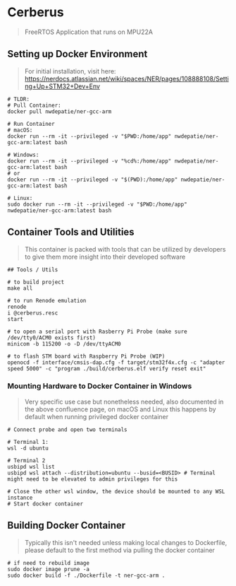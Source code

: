 # Cerberus
> FreeRTOS Application that runs on MPU22A

## Setting up Docker Environment
> For initial installation, visit here: https://nerdocs.atlassian.net/wiki/spaces/NER/pages/108888108/Setting+Up+STM32+Dev+Env

```
# TLDR:
# Pull Container:
docker pull nwdepatie/ner-gcc-arm

# Run Container
# macOS: 
docker run --rm -it --privileged -v "$PWD:/home/app" nwdepatie/ner-gcc-arm:latest bash

# Windows:
docker run --rm -it --privileged -v "%cd%:/home/app" nwdepatie/ner-gcc-arm:latest bash
# or
docker run --rm -it --privileged -v "$(PWD):/home/app" nwdepatie/ner-gcc-arm:latest bash

# Linux:
sudo docker run --rm -it --privileged -v "$PWD:/home/app" nwdepatie/ner-gcc-arm:latest bash
```

## Container Tools and Utilities
> This container is packed with tools that can be utilized by developers to give them more insight into their developed software
```
## Tools / Utils

# to build project
make all

# to run Renode emulation
renode
i @cerberus.resc
start

# to open a serial port with Rasberry Pi Probe (make sure /dev/tty0/ACM0 exists first)
minicom -b 115200 -o -D /dev/ttyACM0

# to flash STM board with Raspberry Pi Probe (WIP)
openocd -f interface/cmsis-dap.cfg -f target/stm32f4x.cfg -c "adapter speed 5000" -c "program ./build/cerberus.elf verify reset exit"
```
### Mounting Hardware to Docker Container in Windows
> Very specific use case but nonetheless needed, also documented in the above confluence page, on macOS and Linux this happens by default when running privileged docker container
```
# Connect probe and open two terminals

# Terminal 1:
wsl -d ubuntu

# Terminal 2
usbipd wsl list
usbipd wsl attach --distribution=ubuntu --busid=<BUSID> # Terminal might need to be elevated to admin privileges for this

# Close the other wsl window, the device should be mounted to any WSL instance
# Start docker container
```
## Building Docker Container
>  Typically this isn't needed unless making local changes to Dockerfile, please default to the first method via pulling the docker container
```
# if need to rebuild image
sudo docker image prune -a
sudo docker build -f ./Dockerfile -t ner-gcc-arm .
```
